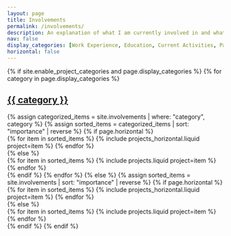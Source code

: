 ```yaml
---
layout: page
title: Involvements
permalink: /involvements/
description: An explanation of what I am currently involved in and what I've done in the past
nav: false
display_categories: [Work Experience, Education, Current Activities, Past Activities]
horizontal: false
---
```


<!-- pages/involvements.md -->
<div class="projects">
{% if site.enable_project_categories and page.display_categories %}
  <!-- Display categorized involvement items -->
  {% for category in page.display_categories %}
  <a id="{{ category | slugify }}" href=".#{{ category | slugify }}">
    <h2 class="category">{{ category }}</h2>
  </a>
  {% assign categorized_items = site.involvements | where: "category", category %}
  {% assign sorted_items = categorized_items | sort: "importance" | reverse %}
  <!-- Generate cards for each involvement -->
  {% if page.horizontal %}
  <div class="container">
    <div class="row row-cols-1 row-cols-md-2">
    {% for item in sorted_items %}
      {% include projects_horizontal.liquid project=item %}
    {% endfor %}
    </div>
  </div>
  {% else %}
  <div class="row row-cols-1 row-cols-md-3">
    {% for item in sorted_items %}
      {% include projects.liquid project=item %}
    {% endfor %}
  </div>
  {% endif %}
  {% endfor %}
{% else %}
<!-- Display all involvement items without categories -->
{% assign sorted_items = site.involvements | sort: "importance" | reverse %}
  {% if page.horizontal %}
  <div class="container">
    <div class="row row-cols-1 row-cols-md-2">
    {% for item in sorted_items %}
      {% include projects_horizontal.liquid project=item %}
    {% endfor %}
    </div>
  </div>
  {% else %}
  <div class="row row-cols-1 row-cols-md-3">
    {% for item in sorted_items %}
      {% include projects.liquid project=item %}
    {% endfor %}
  </div>
  {% endif %}
{% endif %}
</div>
